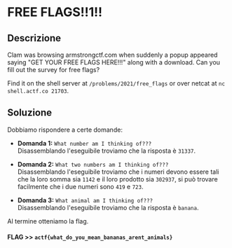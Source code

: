 # FREE FLAGS!!1!! 

## Descrizione

Clam was browsing armstrongctf.com when suddenly a popup appeared saying "GET YOUR FREE FLAGS HERE!!!" along with a download. Can you fill out the survey for free flags?

Find it on the shell server at `/problems/2021/free_flags` or over netcat at `nc shell.actf.co 21703`.

## Soluzione

Dobbiamo rispondere a certe domande:

* **Domanda 1:** `What number am I thinking of???` \
Disassemblando l'eseguibile troviamo che la risposta è `31337`.

* **Domanda 2:** `What two numbers am I thinking of???` \
Disassemblando l'eseguibile troviamo che i numeri devono essere tali che la loro somma sia `1142` e il loro prodotto sia `302937`, si può trovare facilmente che i due numeri sono `419` e `723`.

* **Domanda 3:** `What animal am I thinking of???` \
Disassemblando l'eseguibile troviamo che la risposta è `banana`.

Al termine otteniamo la flag.

#### **FLAG >>** `actf{what_do_you_mean_bananas_arent_animals}`
